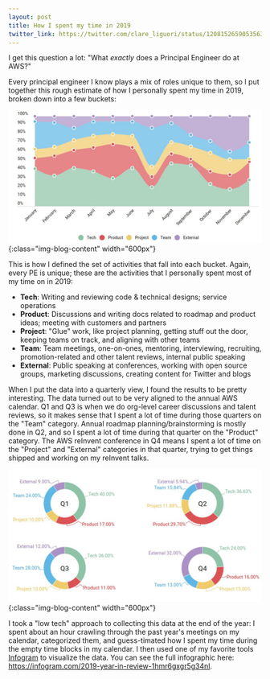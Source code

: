 ```yaml
---
layout: post
title: How I spent my time in 2019
twitter_link: https://twitter.com/clare_liguori/status/1208152659053563904
---
```


I get this question a lot: "What *exactly* does a Principal Engineer do at AWS?"

Every principal engineer I know plays a mix of roles unique to them, so I put
together this rough estimate of how I personally spent my time in 2019, broken
down into a few buckets:

![](/static/img/posts/time-chart-2019.jpeg){:class="img-blog-content" width="600px"}

This is how I defined the set of activities that fall into each bucket. Again,
every PE is unique; these are the activities that I personally spent most of my
time on in 2019:
* **Tech**: Writing and reviewing code & technical designs; service operations
* **Product**: Discussions and writing docs related to roadmap and product ideas; meeting with customers and partners
* **Project**: "Glue" work, like project planning, getting stuff out the door, keeping teams on track, and aligning with other teams
* **Team**: Team meetings, one-on-ones, mentoring, interviewing, recruiting, promotion-related and other talent reviews, internal public speaking
* **External**: Public speaking at conferences, working with open source groups, marketing discussions, creating content for Twitter and blogs

When I put the data into a quarterly view, I found the results to be pretty
interesting. The data turned out to be very aligned to the annual AWS calendar.
Q1 and Q3 is when we do org-level career discussions and talent reviews, so it
makes sense that I spent a lot of time during those quarters on the "Team" 
category. Annual roadmap planning/brainstorming is mostly done in Q2, and so I
spent a lot of time during that quarter on the "Product" category. The AWS 
reInvent conference in Q4 means I spent a lot of time on the "Project" and 
"External" categories in that quarter, trying to get things shipped and working
on my reInvent talks.

![](/static/img/posts/time-chart-2019-quarterly.jpeg){:class="img-blog-content" width="600px"}

I took a "low tech" approach to collecting this data at the end of the year:
I spent about an hour crawling through the past year's meetings on my calendar,
categorized them, and guess-timated how I spent my time during the empty time 
blocks in my calendar. I then used one of my favorite tools
[Infogram](https://infogram.com/) to visualize the data. You can see the full 
infographic here: <https://infogram.com/2019-year-in-review-1hmr6gxgr5g34nl>.